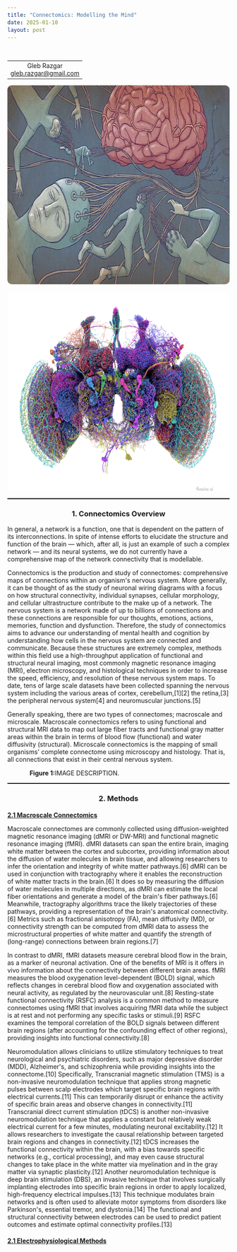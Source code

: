 ```yaml
---
title: "Connectomics: Modelling the Mind"
date: 2025-01-10
layout: post
---
```

<br>
<div class="table-container">
  <table>
    <tr>
      <td align="center">
        Gleb Razgar<br>
        <a href="mailto:gleb.razgar@gmail.com">gleb.razgar@gmail.com</a>
      </td>
    </tr>
  </table>
</div>


<p align="center"><img src="/images/moloch.jpg" alt="Alt text" width="750" height="450" style="border-radius: 10px;"></p>

<p align="center"><img src="/images/fly.png" alt="Alt text" width="750" height="450" style="border-radius: 10px;"></p>

<hr style="border-top: 1px solid black; margin-top: 0; margin-bottom: 30;">

<h3 align="center">1. Connectomics Overview</h3>

In general, a network is a function, one that is dependent on the pattern of its interconnections. In spite of intense efforts to elucidate the structure and function of the brain — which, after all, is just an example of such a complex network — and its neural systems, we do not currently have a comprehensive map of the network connectivity that is modellable.

Connectomics is the production and study of connectomes: comprehensive maps of connections within an organism's nervous system. More generally, it can be thought of as the study of neuronal wiring diagrams with a focus on how structural connectivity, individual synapses, cellular morphology, and cellular ultrastructure contribute to the make up of a network. The nervous system is a network made of up to billions of connections and these connections are responsible for our thoughts, emotions, actions, memories, function and dysfunction. Therefore, the study of connectomics aims to advance our understanding of mental health and cognition by understanding how cells in the nervous system are connected and communicate. Because these structures are extremely complex, methods within this field use a high-throughput application of functional and structural neural imaging, most commonly magnetic resonance imaging (MRI), electron microscopy, and histological techniques in order to increase the speed, efficiency, and resolution of these nervous system maps. To date, tens of large scale datasets have been collected spanning the nervous system including the various areas of cortex, cerebellum,[1][2] the retina,[3] the peripheral nervous system[4] and neuromuscular junctions.[5]


Generally speaking, there are two types of connectomes; macroscale and microscale. Macroscale connectomics refers to using functional and structural MRI data to map out large fiber tracts and functional gray matter areas within the brain in terms of blood flow (functional) and water diffusivity (structural). Microscale connectomics is the mapping of small organisms' complete connectome using microscopy and histology. That is, all connections that exist in their central nervous system.


<div style="width: 80%; margin: auto; text-align: justify;">
  <p><b>Figure 1:</b>IMAGE DESCRIPTION.</p>
</div>

<hr style="border-top: 1px solid black;">

<h3 align="center">2. Methods</h3>

<h4 style="margin-bottom: 0"><u>2.1 Macroscale Connectomics</u></h4> 

Macroscale connectomes are commonly collected using diffusion-weighted magnetic resonance imaging (dMRI or DW-MRI) and functional magnetic resonance imaging (fMRI). dMRI datasets can span the entire brain, imaging white matter between the cortex and subcortex, providing information about the diffusion of water molecules in brain tissue, and allowing researchers to infer the orientation and integrity of white matter pathways.[6] dMRI can be used in conjunction with tractography where it enables the reconstruction of white matter tracts in the brain.[6] It does so by measuring the diffusion of water molecules in multiple directions, as dMRI can estimate the local fiber orientations and generate a model of the brain's fiber pathways.[6] Meanwhile, tractography algorithms trace the likely trajectories of these pathways, providing a representation of the brain's anatomical connectivity.[6] Metrics such as fractional anisotropy (FA), mean diffusivity (MD), or connectivity strength can be computed from dMRI data to assess the microstructural properties of white matter and quantify the strength of (long-range) connections between brain regions.[7]

In contrast to dMRI, fMRI datasets measure cerebral blood flow in the brain, as a marker of neuronal activation. One of the benefits of MRI is it offers in vivo information about the connectivity between different brain areas. fMRI measures the blood oxygenation level-dependent (BOLD) signal, which reflects changes in cerebral blood flow and oxygenation associated with neural activity, as regulated by the neurovascular unit.[8] Resting-state functional connectivity (RSFC) analysis is a common method to measure connectomes using fMRI that involves acquiring fMRI data while the subject is at rest and not performing any specific tasks or stimuli.[9] RSFC examines the temporal correlation of the BOLD signals between different brain regions (after accounting for the confounding effect of other regions), providing insights into functional connectivity.[8]

Neuromodulation allows clinicians to utilize stimulatory techniques to treat neurological and psychiatric disorders, such as major depressive disorder (MDD), Alzheimer's, and schizophrenia while providing insights into the connectome.[10] Specifically, Transcranial magnetic stimulation (TMS) is a non-invasive neuromodulation technique that applies strong magnetic pulses between scalp electrodes which target specific brain regions with electrical currents.[11] This can temporarily disrupt or enhance the activity of specific brain areas and observe changes in connectivity.[11] Transcranial direct current stimulation (tDCS) is another non-invasive neuromodulation technique that applies a constant but relatively weak electrical current for a few minutes, modulating neuronal excitability.[12] It allows researchers to investigate the causal relationship between targeted brain regions and changes in connectivity.[12] tDCS increases the functional connectivity within the brain, with a bias towards specific networks (e.g., cortical processing), and may even cause structural changes to take place in the white matter via myelination and in the gray matter via synaptic plasticity.[12] Another neuromodulation technique is deep brain stimulation (DBS), an invasive technique that involves surgically implanting electrodes into specific brain regions in order to apply localized, high-frequency electrical impulses.[13] This technique modulates brain networks and is often used to alleviate motor symptoms from disorders like Parkinson's, essential tremor, and dystonia.[14] The functional and structural connectivity between electrodes can be used to predict patient outcomes and estimate optimal connectivity profiles.[13]




<h4 style="margin-bottom: 0"><u>2.1 Electrophysiological Methods</u></h4> 

